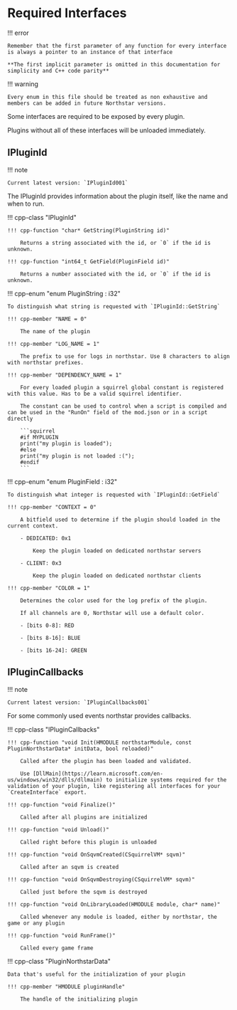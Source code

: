 # Required Interfaces

!!! error

    Remember that the first parameter of any function for every interface is always a pointer to an instance of that interface

    **The first implicit parameter is omitted in this documentation for simplicity and C++ code parity**

!!! warning

    Every enum in this file should be treated as non exhaustive and members can be added in future Northstar versions.

Some interfaces are required to be exposed by every plugin.

Plugins without all of these interfaces will be unloaded immediately.

## IPluginId

!!! note

    Current latest version: `IPluginId001`

The IPluginId provides information about the plugin itself, like the name and when to run.

!!! cpp-class "IPluginId"

    !!! cpp-function "char* GetString(PluginString id)"

        Returns a string associated with the id, or `0` if the id is unknown.

    !!! cpp-function "int64_t GetField(PluginField id)"

        Returns a number associated with the id, or `0` if the id is unknown.

!!! cpp-enum "enum PluginString : i32"

    To distinguish what string is requested with `IPluginId::GetString`

    !!! cpp-member "NAME = 0"

        The name of the plugin

    !!! cpp-member "LOG_NAME = 1"

        The prefix to use for logs in northstar. Use 8 characters to align with northstar prefixes.

    !!! cpp-member "DEPENDENCY_NAME = 1"

        For every loaded plugin a squirrel global constant is registered with this value. Has to be a valid squirrel identifier.

        The constant can be used to control when a script is compiled and can be used in the "RunOn" field of the mod.json or in a script directly

        ```squirrel
        #if MYPLUGIN
        print("my plugin is loaded");
        #else
        print("my plugin is not loaded :(");
        #endif
        ```

!!! cpp-enum "enum PluginField : i32"

    To distinguish what integer is requested with `IPluginId::GetField`

    !!! cpp-member "CONTEXT = 0"

        A bitfield used to determine if the plugin should loaded in the current context.

        - DEDICATED: 0x1

            Keep the plugin loaded on dedicated northstar servers

        - CLIENT: 0x3

            Keep the plugin loaded on dedicated northstar clients

    !!! cpp-member "COLOR = 1"

        Determines the color used for the log prefix of the plugin.

        If all channels are 0, Northstar will use a default color.

        - [bits 0-8]: RED

        - [bits 8-16]: BLUE

        - [bits 16-24]: GREEN

## IPluginCallbacks

!!! note

    Current latest version: `IPluginCallbacks001`


For some commonly used events northstar provides callbacks.

!!! cpp-class "IPluginCallbacks"

    !!! cpp-function "void Init(HMODULE northstarModule, const PluginNorthstarData* initData, bool reloaded)"

        Called after the plugin has been loaded and validated.

        Use [DllMain](https://learn.microsoft.com/en-us/windows/win32/dlls/dllmain) to initialize systems required for the validation of your plugin, like registering all interfaces for your `CreateInterface` export.

    !!! cpp-function "void Finalize()"

        Called after all plugins are initialized

    !!! cpp-function "void Unload()"

        Called right before this plugin is unloaded

    !!! cpp-function "void OnSqvmCreated(CSquirrelVM* sqvm)"

        Called after an sqvm is created

    !!! cpp-function "void OnSqvmDestroying(CSquirrelVM* sqvm)"

        Called just before the sqvm is destroyed

    !!! cpp-function "void OnLibraryLoaded(HMODULE module, char* name)"

        Called whenever any module is loaded, either by northstar, the game or any plugin

    !!! cpp-function "void RunFrame()"

        Called every game frame

!!! cpp-class "PluginNorthstarData"

    Data that's useful for the initialization of your plugin

    !!! cpp-member "HMODULE pluginHandle"

        The handle of the initializing plugin

